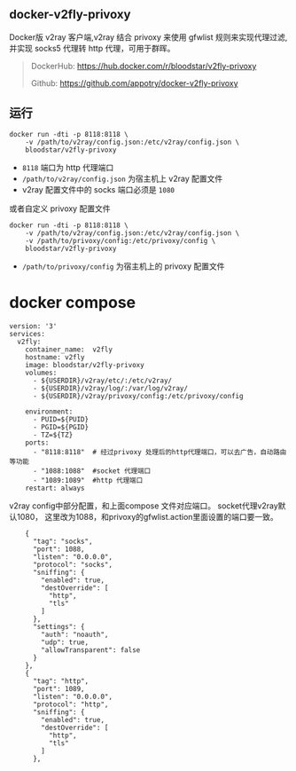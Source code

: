 ## docker-v2fly-privoxy

Docker版 v2ray 客户端,v2ray 结合 privoxy 来使用 gfwlist 规则来实现代理过滤, 并实现 socks5 代理转 http 代理，可用于群晖。

> DockerHub: https://hub.docker.com/r/bloodstar/v2fly-privoxy
> 
> Github: https://github.com/appotry/docker-v2fly-privoxy

## 运行
```shell
docker run -dti -p 8118:8118 \
    -v /path/to/v2ray/config.json:/etc/v2ray/config.json \ 
    bloodstar/v2fly-privoxy
```
- `8118` 端口为 http 代理端口
- `/path/to/v2ray/config.json` 为宿主机上 v2ray 配置文件
- v2ray 配置文件中的 socks 端口必须是 `1080`

或者自定义 privoxy 配置文件
```shell
docker run -dti -p 8118:8118 \
    -v /path/to/v2ray/config.json:/etc/v2ray/config.json \
    -v /path/to/privoxy/config:/etc/privoxy/config \ 
    bloodstar/v2fly-privoxy
```

- `/path/to/privoxy/config` 为宿主机上的 privoxy 配置文件

# docker compose
```
version: '3'
services:
  v2fly:
    container_name:  v2fly
    hostname: v2fly
    image: bloodstar/v2fly-privoxy
    volumes:
      - ${USERDIR}/v2ray/etc/:/etc/v2ray/
      - ${USERDIR}/v2ray/log/:/var/log/v2ray/
      - ${USERDIR}/v2ray/privoxy/config:/etc/privoxy/config

    environment:
      - PUID=${PUID}
      - PGID=${PGID}
      - TZ=${TZ}
    ports:
      - "8118:8118"  # 经过privoxy 处理后的http代理端口，可以去广告，自动路由等功能
      - "1088:1088"  #socket 代理端口
      - "1089:1089"  #http 代理端口
    restart: always
```

v2ray config中部分配置，和上面compose 文件对应端口。
socket代理v2ray默认1080， 这里改为1088，和privoxy的gfwlist.action里面设置的端口要一致。
```
    {
      "tag": "socks",
      "port": 1088,
      "listen": "0.0.0.0",
      "protocol": "socks",
      "sniffing": {
        "enabled": true,
        "destOverride": [
          "http",
          "tls"
        ]
      },
      "settings": {
        "auth": "noauth",
        "udp": true,
        "allowTransparent": false
      }
    },
    {
      "tag": "http",
      "port": 1089,
      "listen": "0.0.0.0",
      "protocol": "http",
      "sniffing": {
        "enabled": true,
        "destOverride": [
          "http",
          "tls"
        ]
      },
```
